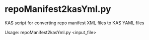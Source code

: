 # repoManifest2kasYml.py
KAS script for converting repo manifest XML files to KAS YAML files

Usage: repoManifest2kasYml.py <input_file>
